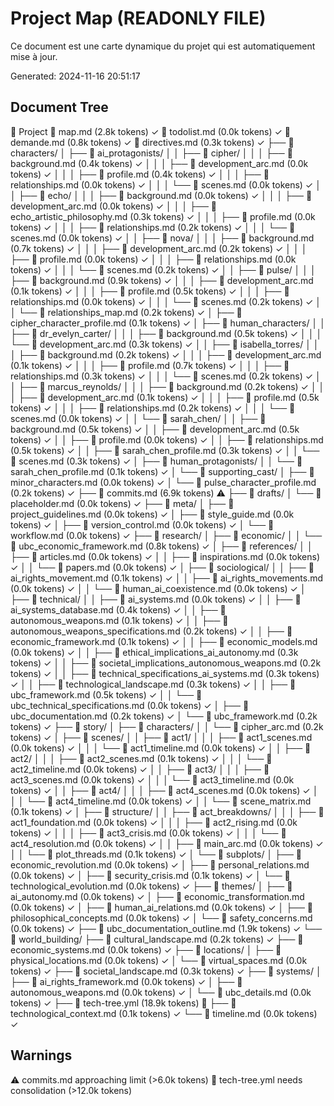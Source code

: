 # Project Map (READONLY FILE)

Ce document est une carte dynamique du projet qui est automatiquement mise à jour.

Generated: 2024-11-16 20:51:17


## Document Tree
📁 Project
📄 map.md (2.8k tokens) ✓
📄 todolist.md (0.0k tokens) ✓
📄 demande.md (0.8k tokens) ✓
📄 directives.md (0.3k tokens) ✓
├── 📁 characters/
│   ├── 📁 ai_protagonists/
│   │   ├── 📁 cipher/
│   │   │   ├── 📄 background.md (0.4k tokens) ✓
│   │   │   ├── 📄 development_arc.md (0.0k tokens) ✓
│   │   │   ├── 📄 profile.md (0.4k tokens) ✓
│   │   │   ├── 📄 relationships.md (0.0k tokens) ✓
│   │   │   └── 📄 scenes.md (0.0k tokens) ✓
│   │   ├── 📁 echo/
│   │   │   ├── 📄 background.md (0.0k tokens) ✓
│   │   │   ├── 📄 development_arc.md (0.0k tokens) ✓
│   │   │   ├── 📄 echo_artistic_philosophy.md (0.3k tokens) ✓
│   │   │   ├── 📄 profile.md (0.0k tokens) ✓
│   │   │   ├── 📄 relationships.md (0.2k tokens) ✓
│   │   │   └── 📄 scenes.md (0.0k tokens) ✓
│   │   ├── 📁 nova/
│   │   │   ├── 📄 background.md (0.7k tokens) ✓
│   │   │   ├── 📄 development_arc.md (0.2k tokens) ✓
│   │   │   ├── 📄 profile.md (0.0k tokens) ✓
│   │   │   ├── 📄 relationships.md (0.0k tokens) ✓
│   │   │   └── 📄 scenes.md (0.2k tokens) ✓
│   │   ├── 📁 pulse/
│   │   │   ├── 📄 background.md (0.9k tokens) ✓
│   │   │   ├── 📄 development_arc.md (0.1k tokens) ✓
│   │   │   ├── 📄 profile.md (0.5k tokens) ✓
│   │   │   ├── 📄 relationships.md (0.0k tokens) ✓
│   │   │   └── 📄 scenes.md (0.2k tokens) ✓
│   │   └── 📄 relationships_map.md (0.2k tokens) ✓
│   ├── 📄 cipher_character_profile.md (0.1k tokens) ✓
│   ├── 📁 human_characters/
│   │   ├── 📁 dr_evelyn_carter/
│   │   │   ├── 📄 background.md (0.5k tokens) ✓
│   │   │   └── 📄 development_arc.md (0.3k tokens) ✓
│   │   ├── 📁 isabella_torres/
│   │   │   ├── 📄 background.md (0.2k tokens) ✓
│   │   │   ├── 📄 development_arc.md (0.1k tokens) ✓
│   │   │   ├── 📄 profile.md (0.7k tokens) ✓
│   │   │   ├── 📄 relationships.md (0.3k tokens) ✓
│   │   │   └── 📄 scenes.md (0.2k tokens) ✓
│   │   ├── 📁 marcus_reynolds/
│   │   │   ├── 📄 background.md (0.2k tokens) ✓
│   │   │   ├── 📄 development_arc.md (0.1k tokens) ✓
│   │   │   ├── 📄 profile.md (0.5k tokens) ✓
│   │   │   ├── 📄 relationships.md (0.2k tokens) ✓
│   │   │   └── 📄 scenes.md (0.0k tokens) ✓
│   │   └── 📁 sarah_chen/
│   │       ├── 📄 background.md (0.5k tokens) ✓
│   │       ├── 📄 development_arc.md (0.5k tokens) ✓
│   │       ├── 📄 profile.md (0.0k tokens) ✓
│   │       ├── 📄 relationships.md (0.5k tokens) ✓
│   │       ├── 📄 sarah_chen_profile.md (0.3k tokens) ✓
│   │       └── 📄 scenes.md (0.3k tokens) ✓
│   ├── 📁 human_protagonists/
│   │   └── 📄 sarah_chen_profile.md (0.1k tokens) ✓
│   └── 📁 supporting_cast/
│       ├── 📄 minor_characters.md (0.0k tokens) ✓
│       └── 📄 pulse_character_profile.md (0.2k tokens) ✓
├── 📄 commits.md (6.9k tokens) ⚠️
├── 📁 drafts/
│   └── 📄 placeholder.md (0.0k tokens) ✓
├── 📁 meta/
│   ├── 📄 project_guidelines.md (0.0k tokens) ✓
│   ├── 📄 style_guide.md (0.0k tokens) ✓
│   ├── 📄 version_control.md (0.0k tokens) ✓
│   └── 📄 workflow.md (0.0k tokens) ✓
├── 📁 research/
│   ├── 📁 economic/
│   │   └── 📄 ubc_economic_framework.md (0.8k tokens) ✓
│   ├── 📁 references/
│   │   ├── 📄 articles.md (0.0k tokens) ✓
│   │   ├── 📄 inspirations.md (0.0k tokens) ✓
│   │   └── 📄 papers.md (0.0k tokens) ✓
│   ├── 📁 sociological/
│   │   ├── 📄 ai_rights_movement.md (0.1k tokens) ✓
│   │   ├── 📄 ai_rights_movements.md (0.0k tokens) ✓
│   │   └── 📄 human_ai_coexistence.md (0.0k tokens) ✓
│   ├── 📁 technical/
│   │   ├── 📄 ai_systems.md (0.0k tokens) ✓
│   │   ├── 📄 ai_systems_database.md (0.4k tokens) ✓
│   │   ├── 📄 autonomous_weapons.md (0.1k tokens) ✓
│   │   ├── 📄 autonomous_weapons_specifications.md (0.2k tokens) ✓
│   │   ├── 📄 economic_framework.md (0.1k tokens) ✓
│   │   ├── 📄 economic_models.md (0.0k tokens) ✓
│   │   ├── 📄 ethical_implications_ai_autonomy.md (0.3k tokens) ✓
│   │   ├── 📄 societal_implications_autonomous_weapons.md (0.2k tokens) ✓
│   │   ├── 📄 technical_specifications_ai_systems.md (0.3k tokens) ✓
│   │   ├── 📄 technological_landscape.md (0.3k tokens) ✓
│   │   ├── 📄 ubc_framework.md (0.5k tokens) ✓
│   │   └── 📄 ubc_technical_specifications.md (0.0k tokens) ✓
│   ├── 📄 ubc_documentation.md (0.2k tokens) ✓
│   └── 📄 ubc_framework.md (0.2k tokens) ✓
├── 📁 story/
│   ├── 📁 characters/
│   │   └── 📄 cipher_arc.md (0.2k tokens) ✓
│   ├── 📁 scenes/
│   │   ├── 📁 act1/
│   │   │   ├── 📄 act1_scenes.md (0.0k tokens) ✓
│   │   │   └── 📄 act1_timeline.md (0.0k tokens) ✓
│   │   ├── 📁 act2/
│   │   │   ├── 📄 act2_scenes.md (0.1k tokens) ✓
│   │   │   └── 📄 act2_timeline.md (0.0k tokens) ✓
│   │   ├── 📁 act3/
│   │   │   ├── 📄 act3_scenes.md (0.0k tokens) ✓
│   │   │   └── 📄 act3_timeline.md (0.0k tokens) ✓
│   │   ├── 📁 act4/
│   │   │   ├── 📄 act4_scenes.md (0.0k tokens) ✓
│   │   │   └── 📄 act4_timeline.md (0.0k tokens) ✓
│   │   └── 📄 scene_matrix.md (0.1k tokens) ✓
│   ├── 📁 structure/
│   │   ├── 📁 act_breakdowns/
│   │   │   ├── 📄 act1_foundation.md (0.0k tokens) ✓
│   │   │   ├── 📄 act2_rising.md (0.0k tokens) ✓
│   │   │   ├── 📄 act3_crisis.md (0.0k tokens) ✓
│   │   │   └── 📄 act4_resolution.md (0.0k tokens) ✓
│   │   ├── 📄 main_arc.md (0.0k tokens) ✓
│   │   └── 📄 plot_threads.md (0.1k tokens) ✓
│   └── 📁 subplots/
│       ├── 📄 economic_revolution.md (0.0k tokens) ✓
│       ├── 📄 personal_relations.md (0.0k tokens) ✓
│       ├── 📄 security_crisis.md (0.1k tokens) ✓
│       └── 📄 technological_evolution.md (0.0k tokens) ✓
├── 📁 themes/
│   ├── 📄 ai_autonomy.md (0.0k tokens) ✓
│   ├── 📄 economic_transformation.md (0.0k tokens) ✓
│   ├── 📄 human_ai_relations.md (0.0k tokens) ✓
│   ├── 📄 philosophical_concepts.md (0.0k tokens) ✓
│   └── 📄 safety_concerns.md (0.0k tokens) ✓
├── 📄 ubc_documentation_outline.md (1.9k tokens) ✓
└── 📁 world_building/
    ├── 📄 cultural_landscape.md (0.2k tokens) ✓
    ├── 📄 economic_systems.md (0.0k tokens) ✓
    ├── 📁 locations/
    │   ├── 📄 physical_locations.md (0.0k tokens) ✓
    │   └── 📄 virtual_spaces.md (0.0k tokens) ✓
    ├── 📄 societal_landscape.md (0.3k tokens) ✓
    ├── 📁 systems/
    │   ├── 📄 ai_rights_framework.md (0.0k tokens) ✓
    │   ├── 📄 autonomous_weapons.md (0.0k tokens) ✓
    │   └── 📄 ubc_details.md (0.0k tokens) ✓
    ├── 📄 tech-tree.yml (18.9k tokens) 🔴
    ├── 📄 technological_context.md (0.1k tokens) ✓
    └── 📄 timeline.md (0.0k tokens) ✓

## Warnings
⚠️ commits.md approaching limit (>6.0k tokens)
🔴 tech-tree.yml needs consolidation (>12.0k tokens)